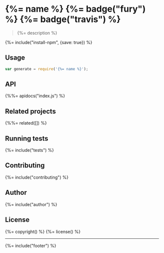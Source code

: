 # {%= name %} {%= badge("fury") %} {%= badge("travis") %}

> {%= description %}

{%= include("install-npm", {save: true}) %}

## Usage

```js
var generate = require('{%= name %}');
```

## API
<!-- add a path or glob pattern for files with code comments to use for docs  -->
{%%= apidocs("index.js") %}

## Related projects
<!-- add an array of related projects, then un-escape the helper -->
{%%= related([]) %}  

## Running tests
{%= include("tests") %}

## Contributing
{%= include("contributing") %}

## Author
{%= include("author") %}

## License
{%= copyright() %}
{%= license() %}

***

{%= include("footer") %}
